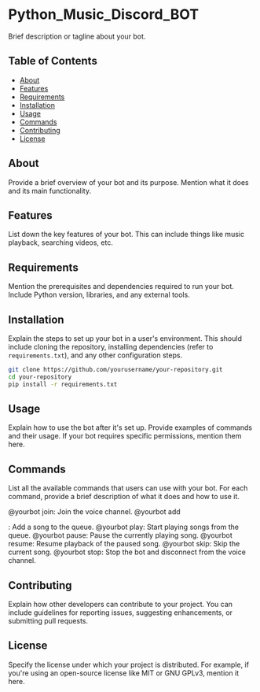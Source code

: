 # Python_Music_Discord_BOT

Brief description or tagline about your bot.

## Table of Contents
- [About](#about)
- [Features](#features)
- [Requirements](#requirements)
- [Installation](#installation)
- [Usage](#usage)
- [Commands](#commands)
- [Contributing](#contributing)
- [License](#license)

## About

Provide a brief overview of your bot and its purpose. Mention what it does and its main functionality.

## Features

List down the key features of your bot. This can include things like music playback, searching videos, etc.

## Requirements

Mention the prerequisites and dependencies required to run your bot. Include Python version, libraries, and any external tools.

## Installation

Explain the steps to set up your bot in a user's environment. This should include cloning the repository, installing dependencies (refer to `requirements.txt`), and any other configuration steps.

```bash
git clone https://github.com/yourusername/your-repository.git
cd your-repository
pip install -r requirements.txt
```
## Usage
Explain how to use the bot after it's set up. Provide examples of commands and their usage. If your bot requires specific permissions, mention them here.

## Commands
List all the available commands that users can use with your bot. For each command, provide a brief description of what it does and how to use it.

@yourbot join: Join the voice channel.
@yourbot add <search query>: Add a song to the queue.
@yourbot play: Start playing songs from the queue.
@yourbot pause: Pause the currently playing song.
@yourbot resume: Resume playback of the paused song.
@yourbot skip: Skip the current song.
@yourbot stop: Stop the bot and disconnect from the voice channel.
## Contributing
Explain how other developers can contribute to your project. You can include guidelines for reporting issues, suggesting enhancements, or submitting pull requests.

## License
Specify the license under which your project is distributed. For example, if you're using an open-source license like MIT or GNU GPLv3, mention it here.